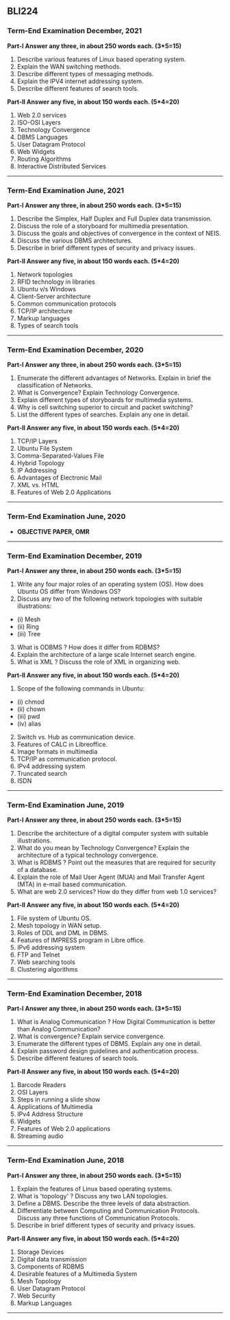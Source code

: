 ## BLI224

### Term-End Examination December, 2021

**Part-I Answer any three, in about 250 words each. (3*5=15)**

1. Describe various features of Linux based operating system.
1. Explain the WAN switching methods.
1. Describe different types of messaging methods.
1. Explain the IPV4 internet addressing system.
1. Describe different features of search tools.

**Part-II Answer any five, in about 150 words each. (5*4=20)**

1. Web 2.0 services
1. ISO-OSI Layers
1. Technology Convergence
1. DBMS Languages
1. User Datagram Protocol
1. Web Widgets
1. Routing Algorithms
1. Interactive Distributed Services

---

### Term-End Examination June, 2021

**Part-I Answer any three, in about 250 words each. (3*5=15)**

1. Describe the Simplex, Half Duplex and Full Duplex data transmission.
1. Discuss the role of a storyboard for multimedia presentation.
1. Discuss the goals and objectives of convergence in the context of NEIS.
1. Discuss the various DBMS architectures.
1. Describe in brief different types of security and privacy issues.

**Part-II Answer any five, in about 150 words each. (5*4=20)**

1. Network topologies
2. RFID technology in libraries
2. Ubuntu v/s Windows
2. Client-Server architecture
2. Common communication protocols
2. TCP/IP architecture
2. Markup languages
2. Types of search tools

---

### Term-End Examination December, 2020

**Part-I Answer any three, in about 250 words each. (3*5=15)**

1. Enumerate the different advantages of Networks. Explain in brief the classification of Networks.
2. What is Convergence? Explain Technology Convergence.
3. Explain different types of storyboards for multimedia systems.
4. Why is cell switching superior to circuit and packet switching?
5. List the different types of searches. Explain any one in detail.

**Part-II Answer any five, in about 150 words each. (5*4=20)**

1. TCP/IP Layers
6. Ubuntu File System
7. Comma-Separated-Values File
8. Hybrid Topology
9. IP Addressing
10. Advantages of Electronic Mail
11. XML vs. HTML
12. Features of Web 2.0 Applications

---

### Term-End Examination June, 2020

- **OBJECTIVE PAPER, OMR**  

---

### Term-End Examination December, 2019

**Part-I Answer any three, in about 250 words each. (3*5=15)**

1. Write any four major roles of an operating system (OS). How does Ubuntu OS differ from Windows OS?
2. Discuss any two of the following network topologies with suitable illustrations:
- (i) Mesh
- (ii) Ring
- (iii) Tree
3. What is ODBMS ? How does it differ from RDBMS?
4. Explain the architecture of a large scale Internet search engine.
5. What is XML ? Discuss the role of XML in organizing web.

**Part-II Answer any five, in about 150 words each. (5*4=20)**

1. Scope of the following commands in Ubuntu:
- (i) chmod
- (ii) chown
- (iii) pwd
- (iv) alias
2. Switch vs. Hub as communication device.
3. Features of CALC in Libreoffice.
4. Image formats in multimedia
5. TCP/IP as communication protocol.
6. IPv4 addressing system
7. Truncated search
8. ISDN

---

### Term-End Examination June, 2019

**Part-I Answer any three, in about 250 words each. (3*5=15)**

1. Describe the architecture of a digital computer system with suitable illustrations.
1. What do you mean by Technology Convergence? Explain the architecture of a typical technology convergence.
1. What is RDBMS ? Point out the measures that are required for security of a database.
1. Explain the role of Mail User Agent (MUA) and Mail Transfer Agent (MTA) in e-mail based communication.
1. What are web 2.0 services? How do they differ from web 1.0 services?

**Part-II Answer any five, in about 150 words each. (5*4=20)**

1. File system of Ubuntu OS.
1. Mesh topology in WAN setup.
1. Roles of DDL and DML in DBMS.
1. Features of IMPRESS program in Libre office.
1. IPv6 addressing system
1. FTP and Telnet
1. Web searching tools
1. Clustering algorithms

---

### Term-End Examination December, 2018

**Part-I Answer any three, in about 250 words each. (3*5=15)**

1. What is Analog Communication ? How Digital Communication is better than Analog Communication?
1. What is convergence? Explain service convergence.
1. Enumerate the different types of DBMS. Explain any one in detail.
1. Explain password design guidelines and authentication process.
1. Describe different features of search tools.

**Part-II Answer any five, in about 150 words each. (5*4=20)**

1. Barcode Readers
2. OSI Layers
2. Steps in running a slide show
2. Applications of Multimedia
2. IPv4 Address Structure
2. Widgets
2. Features of Web 2.0 applications
2. Streaming audio

---

### Term-End Examination June, 2018

**Part-I Answer any three, in about 250 words each. (3*5=15)**

1. Explain the features of Linux based operating systems.
1. What is 'topology' ? Discuss any two LAN topologies.
1. Define a DBMS. Describe the three levels of data abstraction.
1. Differentiate between Computing and Communication Protocols. Discuss any three functions of Communication Protocols.
1. Describe in brief different types of security and privacy issues.

**Part-II Answer any five, in about 150 words each. (5*4=20)**

1. Storage Devices
2. Digital data transmission
2. Components of RDBMS
2. Desirable features of a Multimedia System
2. Mesh Topology
2. User Datagram Protocol
2. Web Security
2. Markup Languages

---



